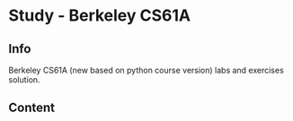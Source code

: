 # Study - Berkeley CS61A

## Info
Berkeley CS61A (new based on python course version) labs and exercises solution.

## Content
